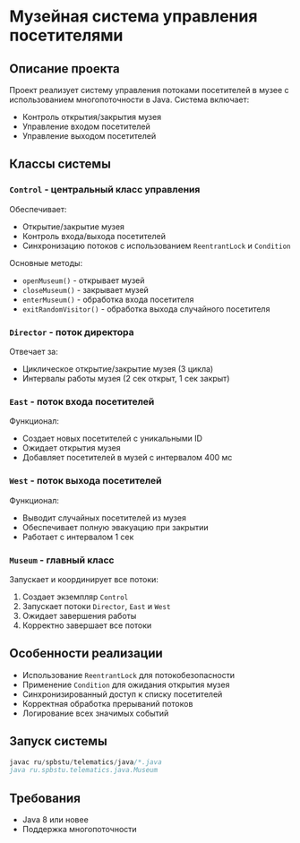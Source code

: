 # Музейная система управления посетителями

## Описание проекта
Проект реализует систему управления потоками посетителей в музее с использованием многопоточности в Java. Система включает:
- Контроль открытия/закрытия музея
- Управление входом посетителей
- Управление выходом посетителей

## Классы системы

### `Control` - центральный класс управления
Обеспечивает:
- Открытие/закрытие музея
- Контроль входа/выхода посетителей
- Синхронизацию потоков с использованием `ReentrantLock` и `Condition`

Основные методы:
- `openMuseum()` - открывает музей
- `closeMuseum()` - закрывает музей
- `enterMuseum()` - обработка входа посетителя
- `exitRandomVisitor()` - обработка выхода случайного посетителя

### `Director` - поток директора
Отвечает за:
- Циклическое открытие/закрытие музея (3 цикла)
- Интервалы работы музея (2 сек открыт, 1 сек закрыт)

### `East` - поток входа посетителей
Функционал:
- Создает новых посетителей с уникальными ID
- Ожидает открытия музея
- Добавляет посетителей в музей с интервалом 400 мс

### `West` - поток выхода посетителей
Функционал:
- Выводит случайных посетителей из музея
- Обеспечивает полную эвакуацию при закрытии
- Работает с интервалом 1 сек

### `Museum` - главный класс
Запускает и координирует все потоки:
1. Создает экземпляр `Control`
2. Запускает потоки `Director`, `East` и `West`
3. Ожидает завершения работы
4. Корректно завершает все потоки

## Особенности реализации
- Использование `ReentrantLock` для потокобезопасности
- Применение `Condition` для ожидания открытия музея
- Синхронизированный доступ к списку посетителей
- Корректная обработка прерываний потоков
- Логирование всех значимых событий

## Запуск системы
```java
javac ru/spbstu/telematics/java/*.java
java ru.spbstu.telematics.java.Museum
```

## Требования
- Java 8 или новее
- Поддержка многопоточности